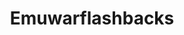 ---
title: Emuwarflashbacks
crosslinks:
- EmuUprising
- AskReddit
- argentina
- pics
- aww
- CitizenScience
- nocontext
- dankmemes
- pitchforkemporium
- nostupidquestions
- MemeEconomy
---